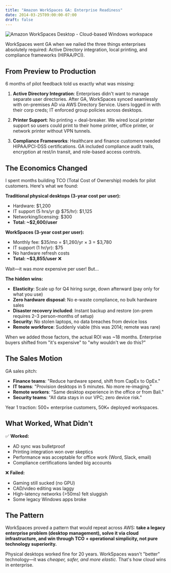 ```yaml
---
title: "Amazon WorkSpaces GA: Enterprise Readiness"
date: 2014-03-25T09:00:00-07:00
draft: false
---
```


![Amazon WorkSpaces Desktop - Cloud-based Windows workspace](/aws_workspaces_desktop.png)

WorkSpaces went GA when we nailed the three things enterprises absolutely required: Active Directory integration, local printing, and compliance frameworks (HIPAA/PCI).

## From Preview to Production

6 months of pilot feedback told us exactly what was missing:

1. **Active Directory Integration**: Enterprises didn't want to manage separate user directories. After GA, WorkSpaces synced seamlessly with on-premises AD via AWS Directory Service. Users logged in with their corp creds; IT enforced group policies across desktops.

2. **Printer Support**: No printing = deal-breaker. We wired local printer support so users could print to their home printer, office printer, or network printer without VPN tunnels.

3. **Compliance Frameworks**: Healthcare and finance customers needed HIPAA/PCI-DSS certifications. GA included compliance audit trails, encryption at rest/in transit, and role-based access controls.

## The Economics Changed

I spent months building TCO (Total Cost of Ownership) models for pilot customers. Here's what we found:

**Traditional physical desktops (3-year cost per user):**
- Hardware: $1,200
- IT support (5 hrs/yr @ $75/hr): $1,125
- Networking/licensing: $300
- **Total: ~$2,600/user**

**WorkSpaces (3-year cost per user):**
- Monthly fee: $35/mo = $1,260/yr × 3 = $3,780
- IT support (1 hr/yr): $75
- No hardware refresh costs
- **Total: ~$3,855/user** ❌

Wait—it was *more* expensive per user! But...

**The hidden wins:**
- **Elasticity**: Scale up for Q4 hiring surge, down afterward (pay only for what you use)
- **Zero hardware disposal**: No e-waste compliance, no bulk hardware sales
- **Disaster recovery included**: Instant backup and restore (on-prem requires 2–3 person-months of setup)
- **Security**: No stolen laptops, no data breaches from device loss
- **Remote workforce**: Suddenly viable (this was 2014; remote was rare)

When we added those factors, the actual ROI was ~18 months. Enterprise buyers shifted from "it's expensive" to "why wouldn't we do this?"

## The Sales Motion

GA sales pitch:
- **Finance teams**: "Reduce hardware spend, shift from CapEx to OpEx."
- **IT teams**: "Provision desktops in 5 minutes. No more re-imaging."
- **Remote workers**: "Same desktop experience in the office or from Bali."
- **Security teams**: "All data stays in our VPC; zero device risk."

Year 1 traction: 500+ enterprise customers, 50K+ deployed workspaces.

## What Worked, What Didn't

✅ **Worked:**
- AD sync was bulletproof
- Printing integration won over skeptics
- Performance was acceptable for office work (Word, Slack, email)
- Compliance certifications landed big accounts

❌ **Failed:**
- Gaming still sucked (no GPU)
- CAD/video editing was laggy
- High-latency networks (>50ms) felt sluggish
- Some legacy Windows apps broke

## The Pattern

WorkSpaces proved a pattern that would repeat across AWS: **take a legacy enterprise problem (desktop management), solve it via cloud infrastructure, and win through TCO + operational simplicity, not pure technology superiority.**

Physical desktops worked fine for 20 years. WorkSpaces wasn't "better" technology—it was *cheaper, safer, and more elastic.* That's how cloud wins in enterprise.

